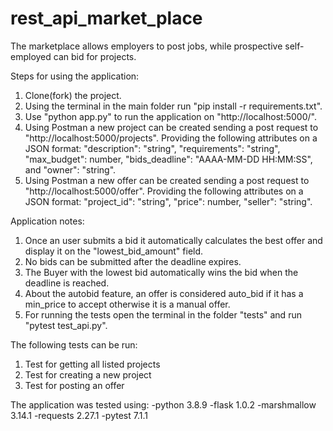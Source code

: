 # rest_api_market_place
The marketplace allows employers to post jobs, while prospective self-employed can bid for projects.

Steps for using the application:
1. Clone(fork) the project.
2. Using the terminal in the main folder run "pip install -r requirements.txt".
3. Use "python app.py" to run the application on "http://localhost:5000/".
4. Using Postman a new project can be created sending a post request to "http://localhost:5000/projects". Providing the following attributes on a JSON format: "description": "string", "requirements": "string", "max_budget": number, "bids_deadline": "AAAA-MM-DD HH:MM:SS", and "owner": "string".
5. Using Postman a new offer can be created sending a post request to "http://localhost:5000/offer". Providing the following attributes on a JSON format: "project_id": "string", "price": number, "seller": "string".

Application notes:
1. Once an user submits a bid it automatically calculates the best offer and display it on the "lowest_bid_amount" field.
2. No bids can be submitted after the deadline expires.
3. The Buyer with the lowest bid automatically wins the bid when the deadline is reached. 
4. About the autobid feature, an offer is considered auto_bid if it has a min_price to accept otherwise it is a manual offer.
5. For running the tests open the terminal in the folder "tests" and run "pytest test_api.py".

The following tests can be run:
1. Test for getting all listed projects
2. Test for creating a new project
3. Test for posting an offer 

The application was tested using:
-python 3.8.9
-flask 1.0.2
-marshmallow 3.14.1
-requests 2.27.1
-pytest 7.1.1
